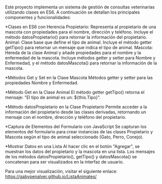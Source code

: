 Este proyecto implementa un sistema de gestión de consultas veterinarias utilizando clases en ES6. A continuación se detallan los principales componentes y funcionalidades:

*Clases en ES6 con Herencia
Propietario: Representa al propietario de una mascota con propiedades para el nombre, dirección y teléfono. Incluye el método datosPropietario() para retornar la información del propietario.
Animal: Clase base que define el tipo de animal. Incluye el método getter getTipo() para retornar un mensaje que indica el tipo de animal.
Mascota: Hereda de la clase Animal y añade propiedades para el nombre y la enfermedad de la mascota. Incluye métodos getter y setter para Nombre y Enfermedad, y el método datosMascota() para retornar la información de la mascota.

*Métodos Get y Set en la Clase Mascota
Métodos getter y setter para las propiedades Nombre y Enfermedad.

*Método Get en la Clase Animal
El método getter getTipo() retorna el mensaje: "El tipo de animal es un: ${this.Tipo}".

*Método datosPropietario en la Clase Propietario
Permite acceder a la información del propietario desde las clases derivadas, retornando un mensaje con el nombre, dirección y teléfono del propietario.

*Captura de Elementos del Formulario con JavaScript
Se capturan los elementos del formulario para crear instancias de las clases Propietario y Mascota según el tipo de animal seleccionado (Gato, Perro, Conejo).

*Mostrar Datos en una Lista
Al hacer clic en el botón "Agregar", se muestran los datos del propietario y la mascota en una lista. Los mensajes de los métodos datosPropietario(), getTipo() y datosMascota() se concatenan para ser visualizados en la interfaz de usuario.


Para una mejor visualización, visitar el siguiente enlace: https://gabypenalver.github.io/ListaAnimales/
